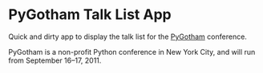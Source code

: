 # PyGotham Talk List App

Quick and dirty app to display the talk list for the [PyGotham][pygotham] conference. 

PyGotham is a non-profit Python conference in New York City, and will run from September 16–17, 2011.

[pygotham]: http://pygotham.org/

